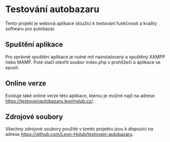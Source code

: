 # Testování autobazaru
Tento projekt je webová aplikace sloužící k testování funkčnosti a kvality softwaru pro autobazar.

## Spuštění aplikace
Pro správné spuštění aplikace je nutné mít nainstalovaný a spuštěný XAMPP nebo MAMP. Poté stačí otevřít soubor index.php v prohlížeči a aplikace se spustí.

## Online verze
Existuje také online verze této aplikace, kterou je možné najít na adrese https://testovaniautobazaru.leonholub.cz/.

## Zdrojové soubory
Všechny zdrojové soubory použité v tomto projektu jsou k dispozici na adrese https://github.com/Leon-Holub/testovani-autobazaru.

